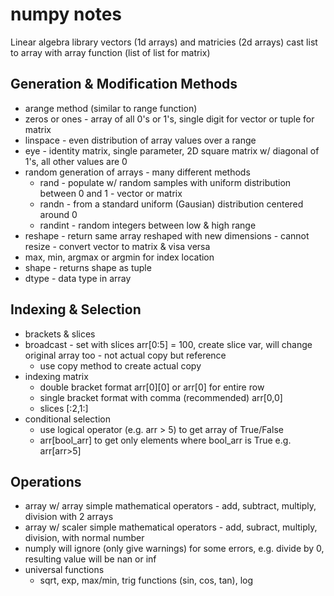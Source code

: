 # numpy notes
Linear algebra library
vectors (1d arrays) and matricies (2d arrays)
cast list to array with array function (list of list for matrix)

## Generation & Modification Methods
- arange method (similar to range function)
- zeros or ones - array of all 0's or 1's, single digit for vector or tuple for matrix
- linspace - even distribution of array values over a range 
- eye - identity matrix, single parameter, 2D square matrix w/ diagonal of 1's, all other values are 0
- random generation of arrays - many different methods
	- rand - populate w/ random samples with uniform distribution between 0 and 1 - vector or matrix
	- randn - from a standard uniform (Gausian) distribution centered around 0
	- randint - random integers between low & high range
- reshape - return same array reshaped with new dimensions - cannot resize - convert vector to matrix & visa versa
- max, min, argmax or argmin for index location
- shape - returns shape as tuple 
- dtype - data type in array

## Indexing & Selection
- brackets & slices
- broadcast - set with slices arr[0:5] = 100, create slice var, will change original array too - not actual copy but reference
	- use copy method to create actual copy
- indexing matrix
	- double bracket format arr[0][0] or arr[0] for entire row
	- single bracket format with comma (recommended) arr[0,0]
	- slices [:2,1:]
- conditional selection
	- use logical operator (e.g. arr > 5) to get array of True/False
	- arr[bool_arr] to get only elements where bool_arr is True e.g. arr[arr>5]

## Operations
- array w/ array simple mathematical operators - add, subtract, multiply, division with 2 arrays
- array w/ scaler simple mathematical operators - add, subract, multiply, division, with normal number
- numply will ignore (only give warnings) for some errors, e.g. divide by 0, resulting value will be nan or inf
- universal functions
	- sqrt, exp, max/min, trig functions (sin, cos, tan), log